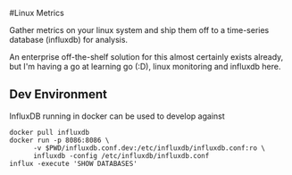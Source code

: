 #Linux Metrics

Gather metrics on your linux system and ship them off to a time-series database (influxdb) for analysis.

An enterprise off-the-shelf solution for this almost certainly exists already, but I'm having a go at learning go (:D), linux monitoring and influxdb here.

## Dev Environment
InfluxDB running in docker can be used to develop against

```
docker pull influxdb
docker run -p 8086:8086 \
      -v $PWD/influxdb.conf.dev:/etc/influxdb/influxdb.conf:ro \
      influxdb -config /etc/influxdb/influxdb.conf
influx -execute 'SHOW DATABASES'
```
